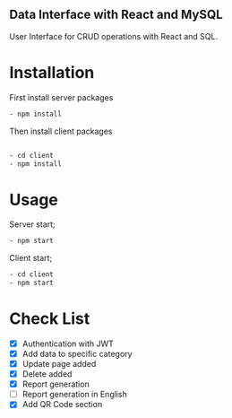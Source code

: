 ## Data Interface with React and MySQL

User Interface for CRUD operations with React and SQL.

# Installation
First install server packages
```bash
- npm install
```

Then install client packages
```bash

- cd client
- npm install

```


# Usage
Server start;

```bash
- npm start
```
Client start;

```bash
- cd client
- npm start
```
# Check List

- [X] Authentication with JWT 
- [X] Add data to specific category
- [X] Update page added
- [X] Delete added
- [X] Report generation
- [ ] Report generation in English
- [X] Add QR Code section 